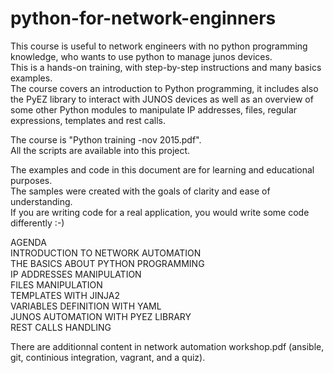 # python-for-network-enginners

This course is useful to network engineers with no python programming knowledge, who wants to use python to manage junos devices.   
This is a hands-on training, with step-by-step instructions and many basics examples.   
The course covers an introduction to Python programming, it includes also the PyEZ library to interact with JUNOS devices as well as an overview of some other Python modules to manipulate IP addresses, files, regular expressions, templates and rest calls.   

The course is "Python training -nov 2015.pdf".   
All the scripts are available into this project.  

The examples and code in this document are for learning and educational purposes.   
The samples were created with the goals of clarity and ease of understanding.   
If you are writing code for a real application, you would write some code differently :-)  

AGENDA  
INTRODUCTION TO NETWORK AUTOMATION  
THE BASICS ABOUT PYTHON PROGRAMMING  
IP ADDRESSES MANIPULATION  
FILES MANIPULATION  
TEMPLATES WITH JINJA2   
VARIABLES DEFINITION WITH YAML  
JUNOS AUTOMATION WITH PYEZ LIBRARY  
REST CALLS HANDLING  

There are additionnal content in network automation workshop.pdf (ansible, git, continious integration, vagrant, and a quiz).  





